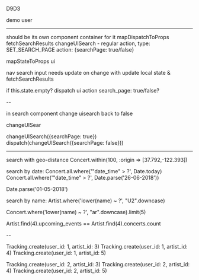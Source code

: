 
D9D3

demo user


------


<div className="navigation"> should be its own component
container for it
mapDispatchToProps
  fetchSearchResults
  changeUISearch   - regular action,
            type: SET_SEARCH_PAGE
            action: {searchPage: true/false}


mapStateToProps
  ui


  nav search input needs update on change with update local state & fetchSearchResults

  if this.state.empty?
    dispatch ui action
          search_page: true/false?


--

in search component
  change uisearch back to false

  changeUISear

  <SearchResultItem onClick={}>



changeUISearch({searchPage: true})
dispatch(changeUISearch({searchPage: false}))

---------------------


search with geo-distance
Concert.within(100, :origin => [37.792,-122.393])

search by date:
Concert.all.where('"date_time" > ?', Date.today)
Concert.all.where('"date_time" > ?', Date.parse('26-06-2018'))

Date.parse('01-05-2018')

search by name:
Artist.where('lower(name) ~ ?', "U2".downcase)

Concert.where('lower(name) ~ ?', "ar".downcase).limit(5)


Artist.find(4).upcoming_events == Artist.find(4).concerts.count

--

Tracking.create(user_id: 1, artist_id: 3)
Tracking.create(user_id: 1, artist_id: 4)
Tracking.create(user_id: 1, artist_id: 5)

Tracking.create(user_id: 2, artist_id: 3)
Tracking.create(user_id: 2, artist_id: 4)
Tracking.create(user_id: 2, artist_id: 5)

